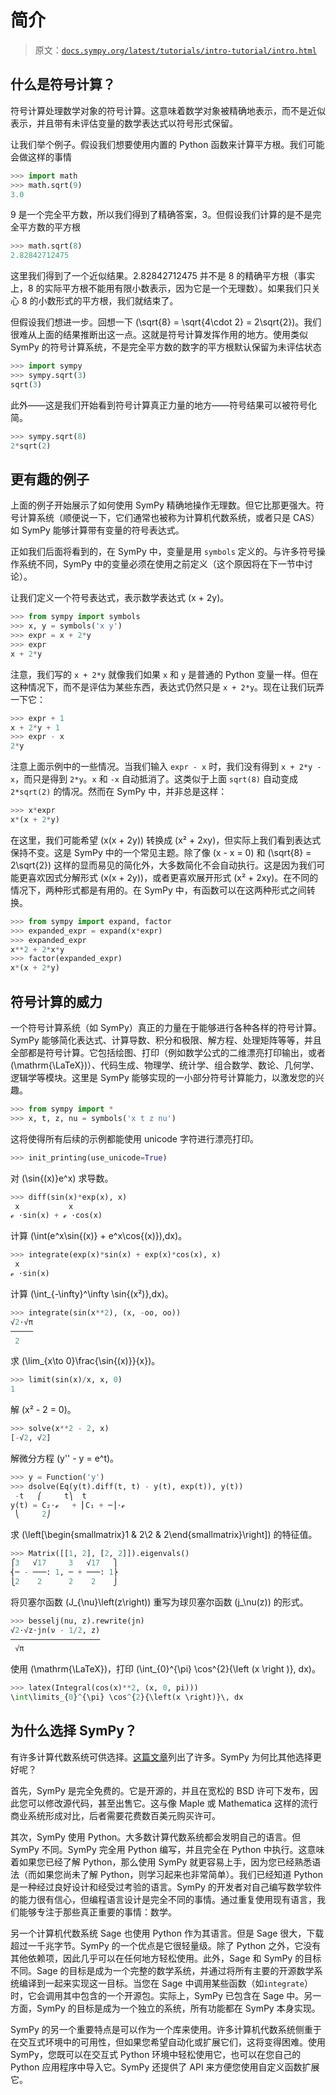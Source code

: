# 简介

> 原文：[`docs.sympy.org/latest/tutorials/intro-tutorial/intro.html`](https://docs.sympy.org/latest/tutorials/intro-tutorial/intro.html)

## 什么是符号计算？

符号计算处理数学对象的符号计算。这意味着数学对象被精确地表示，而不是近似表示，并且带有未评估变量的数学表达式以符号形式保留。

让我们举个例子。假设我们想要使用内置的 Python 函数来计算平方根。我们可能会做这样的事情

```py
>>> import math
>>> math.sqrt(9)
3.0 
```

9 是一个完全平方数，所以我们得到了精确答案，3。但假设我们计算的是不是完全平方数的平方根

```py
>>> math.sqrt(8)
2.82842712475 
```

这里我们得到了一个近似结果。2.82842712475 并不是 8 的精确平方根（事实上，8 的实际平方根不能用有限小数表示，因为它是一个无理数）。如果我们只关心 8 的小数形式的平方根，我们就结束了。

但假设我们想进一步。回想一下 \(\sqrt{8} = \sqrt{4\cdot 2} = 2\sqrt{2}\)。我们很难从上面的结果推断出这一点。这就是符号计算发挥作用的地方。使用类似 SymPy 的符号计算系统，不是完全平方数的数字的平方根默认保留为未评估状态

```py
>>> import sympy
>>> sympy.sqrt(3)
sqrt(3) 
```

此外——这是我们开始看到符号计算真正力量的地方——符号结果可以被符号化简。

```py
>>> sympy.sqrt(8)
2*sqrt(2) 
```

## 更有趣的例子

上面的例子开始展示了如何使用 SymPy 精确地操作无理数。但它比那更强大。符号计算系统（顺便说一下，它们通常也被称为计算机代数系统，或者只是 CAS）如 SymPy 能够计算带有变量的符号表达式。

正如我们后面将看到的，在 SymPy 中，变量是用 `symbols` 定义的。与许多符号操作系统不同，SymPy 中的变量必须在使用之前定义（这个原因将在下一节中讨论）。

让我们定义一个符号表达式，表示数学表达式 \(x + 2y\)。

```py
>>> from sympy import symbols
>>> x, y = symbols('x y')
>>> expr = x + 2*y
>>> expr
x + 2*y 
```

注意，我们写的 `x + 2*y` 就像我们如果 `x` 和 `y` 是普通的 Python 变量一样。但在这种情况下，而不是评估为某些东西，表达式仍然只是 `x + 2*y`。现在让我们玩弄一下它：

```py
>>> expr + 1
x + 2*y + 1
>>> expr - x
2*y 
```

注意上面示例中的一些情况。当我们输入 `expr - x` 时，我们没有得到 `x + 2*y - x`，而只是得到 `2*y`。`x` 和 `-x` 自动抵消了。这类似于上面 `sqrt(8)` 自动变成 `2*sqrt(2)` 的情况。然而在 SymPy 中，并非总是这样：

```py
>>> x*expr
x*(x + 2*y) 
```

在这里，我们可能希望 \(x(x + 2y)\) 转换成 \(x² + 2xy\)，但实际上我们看到表达式保持不变。这是 SymPy 中的一个常见主题。除了像 \(x - x = 0\) 和 \(\sqrt{8} = 2\sqrt{2}\) 这样的显而易见的简化外，大多数简化不会自动执行。这是因为我们可能更喜欢因式分解形式 \(x(x + 2y)\)，或者更喜欢展开形式 \(x² + 2xy\)。在不同的情况下，两种形式都是有用的。在 SymPy 中，有函数可以在这两种形式之间转换。

```py
>>> from sympy import expand, factor
>>> expanded_expr = expand(x*expr)
>>> expanded_expr
x**2 + 2*x*y
>>> factor(expanded_expr)
x*(x + 2*y) 
```

## 符号计算的威力

一个符号计算系统（如 SymPy）真正的力量在于能够进行各种各样的符号计算。SymPy 能够简化表达式、计算导数、积分和极限、解方程、处理矩阵等等，并且全部都是符号计算。它包括绘图、打印（例如数学公式的二维漂亮打印输出，或者 \(\mathrm{\LaTeX}\)）、代码生成、物理学、统计学、组合数学、数论、几何学、逻辑学等模块。这里是 SymPy 能够实现的一小部分符号计算能力，以激发您的兴趣。

```py
>>> from sympy import *
>>> x, t, z, nu = symbols('x t z nu') 
```

这将使得所有后续的示例都能使用 unicode 字符进行漂亮打印。

```py
>>> init_printing(use_unicode=True) 
```

对 \(\sin{(x)}e^x\) 求导数。

```py
>>> diff(sin(x)*exp(x), x)
 x           x
ℯ ⋅sin(x) + ℯ ⋅cos(x) 
```

计算 \(\int(e^x\sin{(x)} + e^x\cos{(x)})\,dx\)。

```py
>>> integrate(exp(x)*sin(x) + exp(x)*cos(x), x)
 x
ℯ ⋅sin(x) 
```

计算 \(\int_{-\infty}^\infty \sin{(x²)}\,dx\)。

```py
>>> integrate(sin(x**2), (x, -oo, oo))
√2⋅√π
─────
 2 
```

求 \(\lim_{x\to 0}\frac{\sin{(x)}}{x}\)。

```py
>>> limit(sin(x)/x, x, 0)
1 
```

解 \(x² - 2 = 0\)。

```py
>>> solve(x**2 - 2, x)
[-√2, √2] 
```

解微分方程 \(y'' - y = e^t\)。

```py
>>> y = Function('y')
>>> dsolve(Eq(y(t).diff(t, t) - y(t), exp(t)), y(t))
 -t   ⎛     t⎞  t
y(t) = C₂⋅ℯ   + ⎜C₁ + ─⎟⋅ℯ
 ⎝     2⎠ 
```

求 \(\left[\begin{smallmatrix}1 & 2\\2 & 2\end{smallmatrix}\right]\) 的特征值。

```py
>>> Matrix([[1, 2], [2, 2]]).eigenvals()
⎧3   √17     3   √17   ⎫
⎨─ - ───: 1, ─ + ───: 1⎬
⎩2    2      2    2    ⎭ 
```

将贝塞尔函数 \(J_{\nu}\left(z\right)\) 重写为球贝塞尔函数 \(j_\nu(z)\) 的形式。

```py
>>> besselj(nu, z).rewrite(jn)
√2⋅√z⋅jn(ν - 1/2, z)
────────────────────
 √π 
```

使用 \(\mathrm{\LaTeX}\)，打印 \(\int_{0}^{\pi} \cos^{2}{\left (x \right )}\, dx\)。

```py
>>> latex(Integral(cos(x)**2, (x, 0, pi)))
\int\limits_{0}^{\pi} \cos^{2}{\left(x \right)}\, dx 
```

## 为什么选择 SymPy？

有许多计算代数系统可供选择。[这篇文章](https://en.wikipedia.org/wiki/List_of_computer_algebra_systems)列出了许多。SymPy 为何比其他选择更好呢？

首先，SymPy 是完全免费的。它是开源的，并且在宽松的 BSD 许可下发布，因此您可以修改源代码，甚至出售它。这与像 Maple 或 Mathematica 这样的流行商业系统形成对比，后者需要花费数百美元购买许可。

其次，SymPy 使用 Python。大多数计算代数系统都会发明自己的语言。但 SymPy 不同。SymPy 完全用 Python 编写，并且完全在 Python 中执行。这意味着如果您已经了解 Python，那么使用 SymPy 就更容易上手，因为您已经熟悉语法（而如果您尚未了解 Python，则学习起来也非常简单）。我们已经知道 Python 是一种经过良好设计和经受过考验的语言。SymPy 的开发者对自己编写数学软件的能力很有信心，但编程语言设计是完全不同的事情。通过重复使用现有语言，我们能够专注于那些真正重要的事情：数学。

另一个计算机代数系统 Sage 也使用 Python 作为其语言。但是 Sage 很大，下载超过一千兆字节。SymPy 的一个优点是它很轻量级。除了 Python 之外，它没有其他依赖项，因此几乎可以在任何地方轻松使用。此外，Sage 和 SymPy 的目标不同。Sage 的目标是成为一个完整的数学系统，并通过将所有主要的开源数学系统编译到一起来实现这一目标。当您在 Sage 中调用某些函数（如`integrate`）时，它会调用其中包含的一个开源包。实际上，SymPy 已包含在 Sage 中。另一方面，SymPy 的目标是成为一个独立的系统，所有功能都在 SymPy 本身实现。

SymPy 的另一个重要特点是可以作为一个库来使用。许多计算机代数系统侧重于在交互式环境中的可用性，但如果您希望自动化或扩展它们，这将变得困难。使用 SymPy，您既可以在交互式 Python 环境中轻松使用它，也可以在您自己的 Python 应用程序中导入它。SymPy 还提供了 API 来方便您使用自定义函数扩展它。
